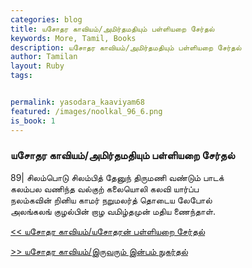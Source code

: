```yaml
---  
categories: blog  
title: யசோதர காவியம்/அமிர்தமதியும் பள்ளியறை சேர்தல்
keywords: More, Tamil, Books  
description: யசோதர காவியம்/அமிர்தமதியும் பள்ளியறை சேர்தல்
author: Tamilan  
layout: Ruby  
tags:     


permalink: yasodara_kaaviyam68  
featured: /images/noolkal_96_6.png  
is_book: 1
---  
```



### யசோதர காவியம்/அமிர்தமதியும் பள்ளியறை சேர்தல்

89| சிலம்பொடு சிலம்பித் தேனுந் திருமணி வண்டும் பாடக்  
கலம்பல வணிந்த வல்குற் கலையொலி கலவி யார்ப்ப  
நலம்கவின் றினிய காமர் நறுமலர்த் தொடைய லேபோல்  
அலங்கலங் குழல்பின் றாழ வமிழ்தமுன் மதிய ணைந்தாள்.

[<< யசோதர காவியம்/யசோதரன் பள்ளியறை சேர்தல்](yasodara_kaaviyam67)  
  
[>> யசோதர காவியம்/இருவரும் இன்பம் நுகர்தல்](yasodara_kaaviyam69)


